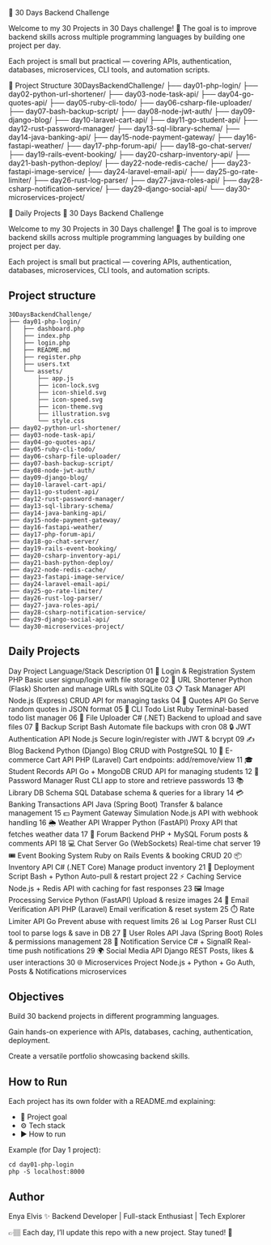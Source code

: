 🚀 30 Days Backend Challenge

Welcome to my 30 Projects in 30 Days challenge! 🎯
The goal is to improve backend skills across multiple programming languages by building one project per day.

Each project is small but practical — covering APIs, authentication, databases, microservices, CLI tools, and automation scripts.

📂 Project Structure
30DaysBackendChallenge/
   ├── day01-php-login/
   ├── day02-python-url-shortener/
   ├── day03-node-task-api/
   ├── day04-go-quotes-api/
   ├── day05-ruby-cli-todo/
   ├── day06-csharp-file-uploader/
   ├── day07-bash-backup-script/
   ├── day08-node-jwt-auth/
   ├── day09-django-blog/
   ├── day10-laravel-cart-api/
   ├── day11-go-student-api/
   ├── day12-rust-password-manager/
   ├── day13-sql-library-schema/
   ├── day14-java-banking-api/
   ├── day15-node-payment-gateway/
   ├── day16-fastapi-weather/
   ├── day17-php-forum-api/
   ├── day18-go-chat-server/
   ├── day19-rails-event-booking/
   ├── day20-csharp-inventory-api/
   ├── day21-bash-python-deploy/
   ├── day22-node-redis-cache/
   ├── day23-fastapi-image-service/
   ├── day24-laravel-email-api/
   ├── day25-go-rate-limiter/
   ├── day26-rust-log-parser/
   ├── day27-java-roles-api/
   ├── day28-csharp-notification-service/
   ├── day29-django-social-api/
   └── day30-microservices-project/

📅 Daily Projects
🚀 30 Days Backend Challenge

Welcome to my 30 Projects in 30 Days challenge! 🎯
The goal is to improve backend skills across multiple programming languages by building one project per day.

Each project is small but practical — covering APIs, authentication, databases, microservices, CLI tools, and automation scripts.

## Project structure

```
30DaysBackendChallenge/
├── day01-php-login/
│   ├── dashboard.php
│   ├── index.php
│   ├── login.php
│   ├── README.md
│   ├── register.php
│   ├── users.txt
│   └── assets/
│       ├── app.js
│       ├── icon-lock.svg
│       ├── icon-shield.svg
│       ├── icon-speed.svg
│       ├── icon-theme.svg
│       ├── illustration.svg
│       └── style.css
├── day02-python-url-shortener/
├── day03-node-task-api/
├── day04-go-quotes-api/
├── day05-ruby-cli-todo/
├── day06-csharp-file-uploader/
├── day07-bash-backup-script/
├── day08-node-jwt-auth/
├── day09-django-blog/
├── day10-laravel-cart-api/
├── day11-go-student-api/
├── day12-rust-password-manager/
├── day13-sql-library-schema/
├── day14-java-banking-api/
├── day15-node-payment-gateway/
├── day16-fastapi-weather/
├── day17-php-forum-api/
├── day18-go-chat-server/
├── day19-rails-event-booking/
├── day20-csharp-inventory-api/
├── day21-bash-python-deploy/
├── day22-node-redis-cache/
├── day23-fastapi-image-service/
├── day24-laravel-email-api/
├── day25-go-rate-limiter/
├── day26-rust-log-parser/
├── day27-java-roles-api/
├── day28-csharp-notification-service/
├── day29-django-social-api/
└── day30-microservices-project/
```

## Daily Projects

Day	Project	Language/Stack	Description
01	🔑 Login & Registration System	PHP	Basic user signup/login with file storage
02	🔗 URL Shortener	Python (Flask)	Shorten and manage URLs with SQLite
03	📋 Task Manager API	Node.js (Express)	CRUD API for managing tasks
04	📜 Quotes API	Go	Serve random quotes in JSON format
05	📝 CLI Todo List	Ruby	Terminal-based todo list manager
06	📂 File Uploader	C# (.NET)	Backend to upload and save files
07	💾 Backup Script	Bash	Automate file backups with cron
08	🔒 JWT Authentication API	Node.js	Secure login/register with JWT & bcrypt
09	✍️ Blog Backend	Python (Django)	Blog CRUD with PostgreSQL
10	🛒 E-commerce Cart API	PHP (Laravel)	Cart endpoints: add/remove/view
11	🎓 Student Records API	Go + MongoDB	CRUD API for managing students
12	🔐 Password Manager	Rust	CLI app to store and retrieve passwords
13	📚 Library DB Schema	SQL	Database schema & queries for a library
14	💳 Banking Transactions API	Java (Spring Boot)	Transfer & balance management
15	💵 Payment Gateway Simulation	Node.js	API with webhook handling
16	🌦️ Weather API Wrapper	Python (FastAPI)	Proxy API that fetches weather data
17	💬 Forum Backend	PHP + MySQL	Forum posts & comments API
18	💻 Chat Server	Go (WebSockets)	Real-time chat server
19	🎟️ Event Booking System	Ruby on Rails	Events & booking CRUD
20	📦 Inventory API	C# (.NET Core)	Manage product inventory
21	🚀 Deployment Script	Bash + Python	Auto-pull & restart project
22	⚡ Caching Service	Node.js + Redis	API with caching for fast responses
23	🖼️ Image Processing Service	Python (FastAPI)	Upload & resize images
24	📧 Email Verification API	PHP (Laravel)	Email verification & reset system
25	⏱️ Rate Limiter API	Go	Prevent abuse with request limits
26	📊 Log Parser	Rust	CLI tool to parse logs & save in DB
27	👥 User Roles API	Java (Spring Boot)	Roles & permissions management
28	🔔 Notification Service	C# + SignalR	Real-time push notifications
29	🌍 Social Media API	Django REST	Posts, likes & user interactions
30	🌐 Microservices Project	Node.js + Python + Go	Auth, Posts & Notifications microservices
## Objectives

Build 30 backend projects in different programming languages.

Gain hands-on experience with APIs, databases, caching, authentication, deployment.

Create a versatile portfolio showcasing backend skills.

## How to Run

Each project has its own folder with a README.md explaining:

- 📌 Project goal
- ⚙️ Tech stack
- ▶️ How to run

Example (for Day 1 project):

```
cd day01-php-login
php -S localhost:8000
```

## Author

Enya Elvis ✨
Backend Developer | Full-stack Enthusiast | Tech Explorer

👉🏽 Each day, I’ll update this repo with a new project. Stay tuned! 🎉
